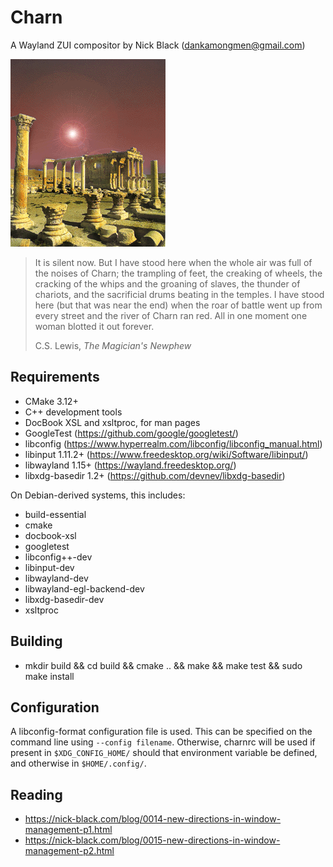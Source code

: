 # Charn
A Wayland ZUI compositor by Nick Black (dankamongmen@gmail.com)

![image](doc/charn.gif)

>It is silent now. But I have stood here when the whole air was full of the
>noises of Charn; the trampling of feet, the creaking of wheels, the cracking of
>the whips and the groaning of slaves, the thunder of chariots, and the
>sacrificial drums beating in the temples. I have stood here (but that was near
>the end) when the roar of battle went up from every street and the river of
>Charn ran red. All in one moment one woman blotted it out forever.
>
> C.S. Lewis, *The Magician's Newphew*

## Requirements

* CMake 3.12+
* C++ development tools
* DocBook XSL and xsltproc, for man pages
* GoogleTest (<https://github.com/google/googletest/>)
* libconfig (<https://www.hyperrealm.com/libconfig/libconfig_manual.html>)
* libinput 1.11.2+ (<https://www.freedesktop.org/wiki/Software/libinput/>)
* libwayland 1.15+ (<https://wayland.freedesktop.org/>)
* libxdg-basedir 1.2+ (<https://github.com/devnev/libxdg-basedir>)

On Debian-derived systems, this includes:

* build-essential
* cmake
* docbook-xsl
* googletest
* libconfig++-dev
* libinput-dev
* libwayland-dev
* libwayland-egl-backend-dev
* libxdg-basedir-dev
* xsltproc

## Building

* mkdir build && cd build && cmake .. && make && make test && sudo make install

## Configuration

A libconfig-format configuration file is used. This can be specified on the
command line using `--config filename`. Otherwise, charnrc will be used if
present in `$XDG_CONFIG_HOME/` should that environment variable be defined, and
otherwise in `$HOME/.config/`.

## Reading

* https://nick-black.com/blog/0014-new-directions-in-window-management-p1.html
* https://nick-black.com/blog/0015-new-directions-in-window-management-p2.html
